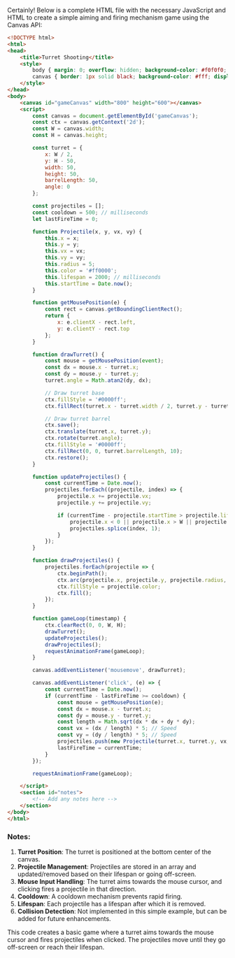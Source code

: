 Certainly! Below is a complete HTML file with the necessary JavaScript and HTML to create a simple aiming and firing mechanism game using the Canvas API:

```html
<!DOCTYPE html>
<html>
<head>
    <title>Turret Shooting</title>
    <style>
        body { margin: 0; overflow: hidden; background-color: #f0f0f0; }
        canvas { border: 1px solid black; background-color: #fff; display: block; margin: 20px auto; }
    </style>
</head>
<body>
    <canvas id="gameCanvas" width="800" height="600"></canvas>
    <script>
        const canvas = document.getElementById('gameCanvas');
        const ctx = canvas.getContext('2d');
        const W = canvas.width;
        const H = canvas.height;

        const turret = {
            x: W / 2,
            y: H - 50,
            width: 50,
            height: 50,
            barrelLength: 50,
            angle: 0
        };

        const projectiles = [];
        const cooldown = 500; // milliseconds
        let lastFireTime = 0;

        function Projectile(x, y, vx, vy) {
            this.x = x;
            this.y = y;
            this.vx = vx;
            this.vy = vy;
            this.radius = 5;
            this.color = '#ff0000';
            this.lifespan = 2000; // milliseconds
            this.startTime = Date.now();
        }

        function getMousePosition(e) {
            const rect = canvas.getBoundingClientRect();
            return {
                x: e.clientX - rect.left,
                y: e.clientY - rect.top
            };
        }

        function drawTurret() {
            const mouse = getMousePosition(event);
            const dx = mouse.x - turret.x;
            const dy = mouse.y - turret.y;
            turret.angle = Math.atan2(dy, dx);

            // Draw turret base
            ctx.fillStyle = '#0000ff';
            ctx.fillRect(turret.x - turret.width / 2, turret.y - turret.height / 2, turret.width, turret.height);

            // Draw turret barrel
            ctx.save();
            ctx.translate(turret.x, turret.y);
            ctx.rotate(turret.angle);
            ctx.fillStyle = '#0000ff';
            ctx.fillRect(0, 0, turret.barrelLength, 10);
            ctx.restore();
        }

        function updateProjectiles() {
            const currentTime = Date.now();
            projectiles.forEach((projectile, index) => {
                projectile.x += projectile.vx;
                projectile.y += projectile.vy;

                if (currentTime - projectile.startTime > projectile.lifespan ||
                    projectile.x < 0 || projectile.x > W || projectile.y < 0 || projectile.y > H) {
                    projectiles.splice(index, 1);
                }
            });
        }

        function drawProjectiles() {
            projectiles.forEach(projectile => {
                ctx.beginPath();
                ctx.arc(projectile.x, projectile.y, projectile.radius, 0, 2 * Math.PI);
                ctx.fillStyle = projectile.color;
                ctx.fill();
            });
        }

        function gameLoop(timestamp) {
            ctx.clearRect(0, 0, W, H);
            drawTurret();
            updateProjectiles();
            drawProjectiles();
            requestAnimationFrame(gameLoop);
        }

        canvas.addEventListener('mousemove', drawTurret);

        canvas.addEventListener('click', (e) => {
            const currentTime = Date.now();
            if (currentTime - lastFireTime >= cooldown) {
                const mouse = getMousePosition(e);
                const dx = mouse.x - turret.x;
                const dy = mouse.y - turret.y;
                const length = Math.sqrt(dx * dx + dy * dy);
                const vx = (dx / length) * 5; // Speed
                const vy = (dy / length) * 5; // Speed
                projectiles.push(new Projectile(turret.x, turret.y, vx, vy));
                lastFireTime = currentTime;
            }
        });

        requestAnimationFrame(gameLoop);

    </script>
    <section id="notes">
        <!-- Add any notes here -->
    </section>
</body>
</html>
```

### Notes:
1. **Turret Position**: The turret is positioned at the bottom center of the canvas.
2. **Projectile Management**: Projectiles are stored in an array and updated/removed based on their lifespan or going off-screen.
3. **Mouse Input Handling**: The turret aims towards the mouse cursor, and clicking fires a projectile in that direction.
4. **Cooldown**: A cooldown mechanism prevents rapid firing.
5. **Lifespan**: Each projectile has a lifespan after which it is removed.
6. **Collision Detection**: Not implemented in this simple example, but can be added for future enhancements.

This code creates a basic game where a turret aims towards the mouse cursor and fires projectiles when clicked. The projectiles move until they go off-screen or reach their lifespan.
 <!-- 503.61s -->